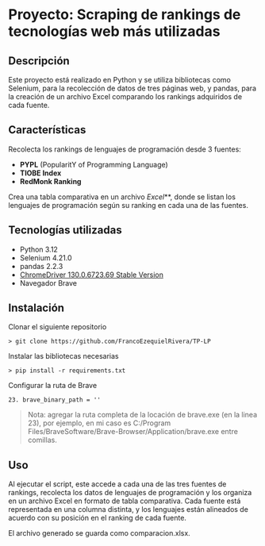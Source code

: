 # Proyecto: Scraping de rankings de tecnologías web más utilizadas
## Descripción
Este proyecto está realizado en Python y se utiliza bibliotecas como Selenium, para la recolección de datos de tres páginas web, y pandas, para la creación de un archivo Excel comparando los rankings adquiridos de cada fuente.

## Características
Recolecta los rankings de lenguajes de programación desde 3 fuentes:
- **PYPL** (PopularitY of Programming Language)
- **TIOBE Index**
- **RedMonk Ranking**

Crea una tabla comparativa en un archivo *Excel***, donde se listan los lenguajes de programación según su ranking en cada una de las fuentes.

## Tecnologías utilizadas
- Python 3.12
- Selenium 4.21.0
- pandas 2.2.3
- [ChromeDriver 130.0.6723.69 Stable Version](https://getwebdriver.com/ "ChromeDriver 130.0.6723.69 Stable Version")
- Navegador Brave

## Instalación
Clonar el siguiente repositorio

`> git clone https://github.com/FrancoEzequielRivera/TP-LP`

Instalar las bibliotecas necesarias

`> pip install -r requirements.txt`

Configurar la ruta de Brave

`23. brave_binary_path = '' ` 

> Nota: agregar la ruta completa de la locación de brave.exe (en la linea 23), por ejemplo, en mi caso es
C:/Program Files/BraveSoftware/Brave-Browser/Application/brave.exe entre comillas.

## Uso
Al ejecutar el script, este accede a cada una de las tres fuentes de rankings, recolecta los datos de lenguajes de programación y los organiza en un archivo Excel en formato de tabla comparativa. Cada fuente está representada en una columna distinta, y los lenguajes están alineados de acuerdo con su posición en el ranking de cada fuente.

El archivo generado se guarda como comparacion.xlsx.
